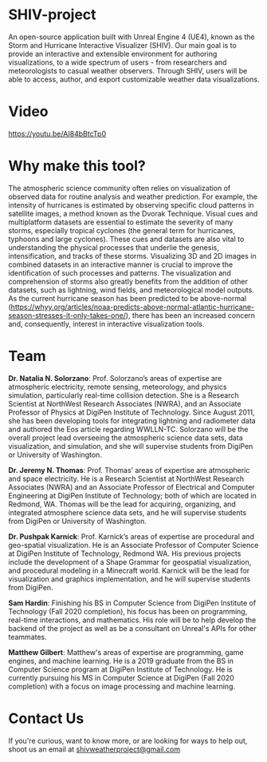 # SHIV-project
An open-source application built with Unreal Engine 4 (UE4), known as the Storm and Hurricane Interactive Visualizer (SHIV). Our main goal is to provide an interactive and extensible environment for authoring visualizations, to a wide spectrum of users - from researchers and meteorologists to casual weather observers. Through SHIV, users will be able to access, author, and export customizable weather data visualizations. 

# Video
https://youtu.be/AI84bBtcTp0

# Why make this tool?
The atmospheric science community often relies on visualization of observed data for routine analysis and weather prediction. For example, the intensity of hurricanes is estimated by observing specific cloud patterns in satellite images, a method known as the Dvorak Technique. Visual cues and multiplatform datasets are essential to estimate the severity of many storms, especially tropical cyclones (the general term for hurricanes, typhoons and large cyclones). These cues and datasets are also vital to understanding the physical processes that underlie the genesis, intensification, and tracks of these storms. Visualizing 3D and 2D images in combined datasets in an interactive manner is crucial to improve the identification of such processes and patterns. The visualization and comprehension of storms also greatly benefits from the addition of other datasets, such as lightning, wind fields, and meteorological model outputs. As the current hurricane season has been predicted to be above-normal (https://whyy.org/articles/noaa-predicts-above-normal-atlantic-hurricane-season-stresses-it-only-takes-one/), there has been an increased concern and, consequently, interest in interactive visualization tools. 

# Team
**Dr. Natalia N. Solorzano**: Prof. Solorzano’s areas of expertise are atmospheric electricity, remote sensing, meteorology, and physics simulation, particularly real-time collision detection. She is a Research Scientist at NorthWest Research Associates (NWRA), and an Associate Professor of Physics at DigiPen Institute of Technology. Since August 2011, she has been developing tools for integrating lightning and radiometer data and authored the Eos article regarding WWLLN-TC. Solorzano will be the overall project lead overseeing the atmospheric science data sets, data visualization, and simulation, and she will supervise students from DigiPen or University of Washington. 

**Dr. Jeremy N. Thomas**: Prof. Thomas’ areas of expertise are atmospheric and space electricity. He is a Research Scientist at NorthWest Research Associates (NWRA) and an Associate Professor of Electrical and Computer Engineering at DigiPen Institute of Technology; both of which are located in Redmond, WA.  Thomas will be the lead for acquiring, organizing, and integrated atmosphere science data sets, and he will supervise students from DigiPen or University of Washington. 

**Dr. Pushpak Karnick**: Prof. Karnick’s areas of expertise are procedural and geo-spatial visualization. He is an Associate Professor of Computer Science at DigiPen Institute of Technology, Redmond WA. His previous projects include the development of a Shape Grammar for geospatial visualization, and procedural modeling in a Minecraft world. Karnick will be the lead for visualization and graphics implementation, and he will supervise students from DigiPen.

**Sam Hardin**: Finishing his BS in Computer Science from DigiPen Institute of Technology (Fall 2020 completion), his focus has been on programming, real-time interactions, and mathematics. His role will be to help develop the backend of the project as well as be a consultant on Unreal's APIs for other teammates.

**Matthew Gilbert**: Matthew's areas of expertise are programming, game engines, and machine learning. He is a 2019 graduate from the BS in Computer Science program at DigiPen Institute of Technology. He is currently pursuing his MS in Computer Science at DigiPen (Fall 2020 completion) with a focus on image processing and machine learning.

# Contact Us
If you're curious, want to know more, or are looking for ways to help out, shoot us an email at shivweatherproject@gmail.com
